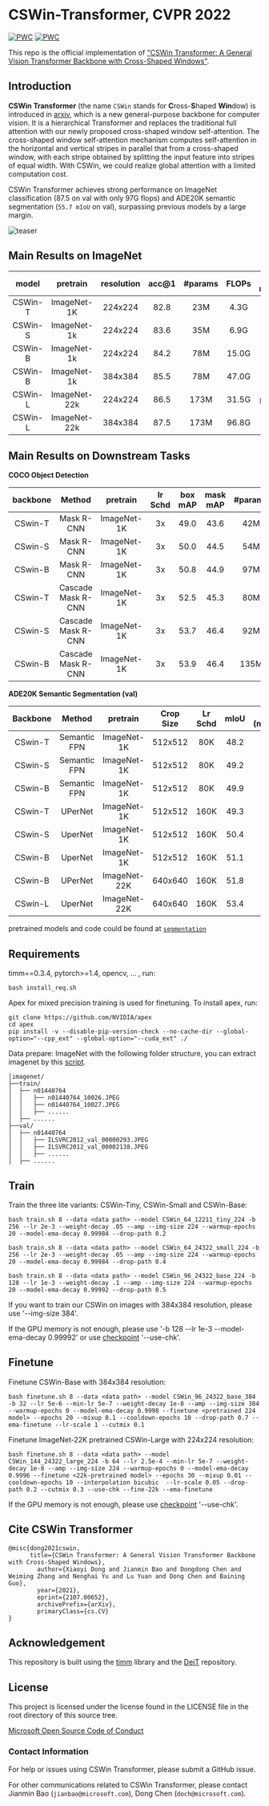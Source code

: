 # CSWin-Transformer, CVPR 2022

[![PWC](https://img.shields.io/endpoint.svg?url=https://paperswithcode.com/badge/cswin-transformer-a-general-vision/semantic-segmentation-on-ade20k)](https://paperswithcode.com/sota/semantic-segmentation-on-ade20k?p=cswin-transformer-a-general-vision)
[![PWC](https://img.shields.io/endpoint.svg?url=https://paperswithcode.com/badge/cswin-transformer-a-general-vision/semantic-segmentation-on-ade20k-val)](https://paperswithcode.com/sota/semantic-segmentation-on-ade20k-val?p=cswin-transformer-a-general-vision)

This repo is the official implementation of ["CSWin Transformer: A General Vision Transformer Backbone with Cross-Shaped Windows"](https://arxiv.org/pdf/2107.00652.pdf). 

## Introduction

**CSWin Transformer** (the name `CSWin` stands for **C**ross-**S**haped **Win**dow) is introduced in [arxiv](https://arxiv.org/abs/2107.00652), which is a new general-purpose backbone for computer vision. It is a hierarchical Transformer and replaces the traditional full attention with our newly proposed cross-shaped window self-attention. The cross-shaped window self-attention mechanism computes self-attention in the horizontal and vertical stripes in parallel that from a cross-shaped window, with each stripe obtained by splitting the input feature into stripes of equal width. With CSWin, we could realize global attention with a limited computation cost.

CSWin Transformer achieves strong performance on ImageNet classification (87.5 on val with only 97G flops) and ADE20K semantic segmentation (`55.7 mIoU` on val), surpassing previous models by a large margin.

![teaser](teaser.png)

## Main Results on ImageNet

| model | pretrain | resolution | acc@1 | #params | FLOPs | 22K model | 1K model |
|:---:  | :---:    |  :---:     | :---: |   :---: | :---: |  :---:    |    :---: |
| CSWin-T | ImageNet-1K  | 224x224 | 82.8 | 23M  | 4.3G  |  -  | [model](https://github.com/microsoft/CSWin-Transformer/releases/download/v0.1.0/cswin_tiny_224.pth) | 
| CSWin-S | ImageNet-1k  | 224x224 | 83.6 | 35M  | 6.9G  |  -  | [model](https://github.com/microsoft/CSWin-Transformer/releases/download/v0.1.0/cswin_small_224.pth) |
| CSWin-B | ImageNet-1k  | 224x224 | 84.2 | 78M  | 15.0G |  -  | [model](https://github.com/microsoft/CSWin-Transformer/releases/download/v0.1.0/cswin_base_224.pth) |
| CSWin-B | ImageNet-1k  | 384x384 | 85.5 | 78M  | 47.0G |  -  | [model](https://github.com/microsoft/CSWin-Transformer/releases/download/v0.1.0/cswin_base_384.pth) |
| CSWin-L | ImageNet-22k | 224x224 | 86.5 | 173M | 31.5G | [model](https://github.com/microsoft/CSWin-Transformer/releases/download/v0.1.0/cswin_large_22k_224.pth)  | [model](https://github.com/microsoft/CSWin-Transformer/releases/download/v0.1.0/cswin_large_224.pth) |
| CSWin-L | ImageNet-22k | 384x384 | 87.5 | 173M | 96.8G |  -  | [model](https://github.com/microsoft/CSWin-Transformer/releases/download/v0.1.0/cswin_large_384.pth) |


## Main Results on Downstream Tasks

**COCO Object Detection**

| backbone | Method | pretrain | lr Schd | box mAP | mask mAP | #params | FLOPS |
|:---:     | :---:  |  :---:   | :---:   |   :---: | :---:    |   :---: | :---: |
| CSwin-T | Mask R-CNN | ImageNet-1K | 3x | 49.0 | 43.6 | 42M | 279G |
| CSwin-S | Mask R-CNN | ImageNet-1K | 3x | 50.0 | 44.5 | 54M | 342G |
| CSwin-B | Mask R-CNN | ImageNet-1K | 3x | 50.8 | 44.9 | 97M | 526G |
| CSwin-T | Cascade Mask R-CNN | ImageNet-1K |  3x | 52.5 | 45.3 | 80M | 757G |
| CSwin-S | Cascade Mask R-CNN | ImageNet-1K |  3x | 53.7 | 46.4 | 92M | 820G |
| CSwin-B | Cascade Mask R-CNN | ImageNet-1K |  3x | 53.9 | 46.4 | 135M | 1004G |

**ADE20K Semantic Segmentation (val)**

| Backbone | Method | pretrain | Crop Size | Lr Schd | mIoU | mIoU (ms+flip) | #params | FLOPs |
| :---: | :---: | :---: | :---: | :---: | :---: | :---: | :---: | :---: |
| CSwin-T | Semantic FPN | ImageNet-1K | 512x512 | 80K | 48.2 | - | 26M | 202G |
| CSwin-S | Semantic FPN | ImageNet-1K | 512x512 | 80K | 49.2 | - | 39M | 271G |
| CSwin-B | Semantic FPN | ImageNet-1K | 512x512 | 80K | 49.9 | - | 81M | 464G |
| CSwin-T | UPerNet | ImageNet-1K | 512x512 | 160K | 49.3 | 50.7 | 60M | 959G |
| CSwin-S | UperNet | ImageNet-1K | 512x512 | 160K | 50.4 | 51.5 | 65M | 1027G |
| CSwin-B | UperNet | ImageNet-1K | 512x512 | 160K | 51.1 | 52.2 | 109M | 1222G |
| CSwin-B | UPerNet | ImageNet-22K | 640x640 | 160K | 51.8 | 52.6 | 109M | 1941G |
| CSwin-L | UperNet | ImageNet-22K | 640x640 | 160K | 53.4 | 55.7 | 208M | 2745G |

pretrained models and code could be found at [`segmentation`](segmentation)

## Requirements

timm==0.3.4, pytorch>=1.4, opencv, ... , run:

```
bash install_req.sh
```

Apex for mixed precision training is used for finetuning. To install apex, run:

```
git clone https://github.com/NVIDIA/apex
cd apex
pip install -v --disable-pip-version-check --no-cache-dir --global-option="--cpp_ext" --global-option="--cuda_ext" ./
```

Data prepare: ImageNet with the following folder structure, you can extract imagenet by this [script](https://gist.github.com/BIGBALLON/8a71d225eff18d88e469e6ea9b39cef4).

```
│imagenet/
├──train/
│  ├── n01440764
│  │   ├── n01440764_10026.JPEG
│  │   ├── n01440764_10027.JPEG
│  │   ├── ......
│  ├── ......
├──val/
│  ├── n01440764
│  │   ├── ILSVRC2012_val_00000293.JPEG
│  │   ├── ILSVRC2012_val_00002138.JPEG
│  │   ├── ......
│  ├── ......
```

## Train

Train the three lite variants: CSWin-Tiny, CSWin-Small and CSWin-Base:
```
bash train.sh 8 --data <data path> --model CSWin_64_12211_tiny_224 -b 256 --lr 2e-3 --weight-decay .05 --amp --img-size 224 --warmup-epochs 20 --model-ema-decay 0.99984 --drop-path 0.2
```
```
bash train.sh 8 --data <data path> --model CSWin_64_24322_small_224 -b 256 --lr 2e-3 --weight-decay .05 --amp --img-size 224 --warmup-epochs 20 --model-ema-decay 0.99984 --drop-path 0.4
```
```
bash train.sh 8 --data <data path> --model CSWin_96_24322_base_224 -b 128 --lr 1e-3 --weight-decay .1 --amp --img-size 224 --warmup-epochs 20 --model-ema-decay 0.99992 --drop-path 0.5
```
If you want to train our CSWin on images with 384x384 resolution, please use '--img-size 384'.

If the GPU memory is not enough, please use '-b 128 --lr 1e-3 --model-ema-decay 0.99992' or use [checkpoint](https://pytorch.org/docs/stable/checkpoint.html) '--use-chk'.

## Finetune

Finetune CSWin-Base with 384x384 resolution:
```
bash finetune.sh 8 --data <data path> --model CSWin_96_24322_base_384 -b 32 --lr 5e-6 --min-lr 5e-7 --weight-decay 1e-8 --amp --img-size 384 --warmup-epochs 0 --model-ema-decay 0.9998 --finetune <pretrained 224 model> --epochs 20 --mixup 0.1 --cooldown-epochs 10 --drop-path 0.7 --ema-finetune --lr-scale 1 --cutmix 0.1
```

Finetune ImageNet-22K pretrained CSWin-Large with 224x224 resolution:
```
bash finetune.sh 8 --data <data path> --model CSWin_144_24322_large_224 -b 64 --lr 2.5e-4 --min-lr 5e-7 --weight-decay 1e-8 --amp --img-size 224 --warmup-epochs 0 --model-ema-decay 0.9996 --finetune <22k-pretrained model> --epochs 30 --mixup 0.01 --cooldown-epochs 10 --interpolation bicubic  --lr-scale 0.05 --drop-path 0.2 --cutmix 0.3 --use-chk --fine-22k --ema-finetune
```

If the GPU memory is not enough, please use [checkpoint](https://pytorch.org/docs/stable/checkpoint.html) '--use-chk'.


## Cite CSWin Transformer

```
@misc{dong2021cswin,
      title={CSWin Transformer: A General Vision Transformer Backbone with Cross-Shaped Windows}, 
        author={Xiaoyi Dong and Jianmin Bao and Dongdong Chen and Weiming Zhang and Nenghai Yu and Lu Yuan and Dong Chen and Baining Guo},
        year={2021},
        eprint={2107.00652},
        archivePrefix={arXiv},
        primaryClass={cs.CV}
}
```


## Acknowledgement

This repository is built using the [timm](https://github.com/rwightman/pytorch-image-models) library and the [DeiT](https://github.com/facebookresearch/deit) repository.

## License
This project is licensed under the license found in the LICENSE file in the root directory of this source tree.

[Microsoft Open Source Code of Conduct](https://opensource.microsoft.com/codeofconduct)

### Contact Information

For help or issues using CSWin Transformer, please submit a GitHub issue.

For other communications related to CSWin Transformer, please contact Jianmin Bao (`jianbao@microsoft.com`), Dong Chen (`doch@microsoft.com`).
